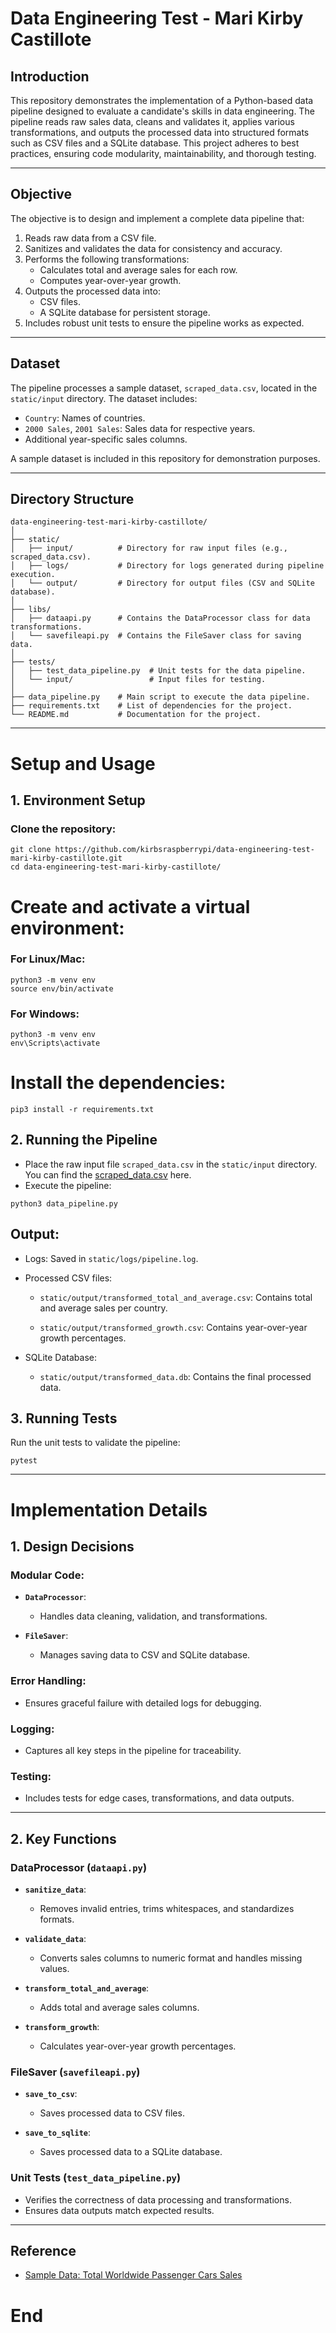 # Data Engineering Test - Mari Kirby Castillote

## Introduction

This repository demonstrates the implementation of a Python-based data pipeline designed to evaluate a candidate's skills in data engineering. The pipeline reads raw sales data, cleans and validates it, applies various transformations, and outputs the processed data into structured formats such as CSV files and a SQLite database. This project adheres to best practices, ensuring code modularity, maintainability, and thorough testing.

---

## Objective

The objective is to design and implement a complete data pipeline that:
1. Reads raw data from a CSV file.
2. Sanitizes and validates the data for consistency and accuracy.
3. Performs the following transformations:
   - Calculates total and average sales for each row.
   - Computes year-over-year growth.
4. Outputs the processed data into:
   - CSV files.
   - A SQLite database for persistent storage.
5. Includes robust unit tests to ensure the pipeline works as expected.

---

## Dataset

The pipeline processes a sample dataset, `scraped_data.csv`, located in the `static/input` directory. The dataset includes:
- `Country`: Names of countries.
- `2000 Sales`, `2001 Sales`: Sales data for respective years.
- Additional year-specific sales columns.

A sample dataset is included in this repository for demonstration purposes.

---

## Directory Structure

```
data-engineering-test-mari-kirby-castillote/
│
├── static/
│   ├── input/          # Directory for raw input files (e.g., scraped_data.csv).
│   ├── logs/           # Directory for logs generated during pipeline execution.
│   └── output/         # Directory for output files (CSV and SQLite database).
│
├── libs/
│   ├── dataapi.py      # Contains the DataProcessor class for data transformations.
│   └── savefileapi.py  # Contains the FileSaver class for saving data.
│
├── tests/
│   ├── test_data_pipeline.py  # Unit tests for the data pipeline.
│   └── input/                 # Input files for testing.
│
├── data_pipeline.py    # Main script to execute the data pipeline.
├── requirements.txt    # List of dependencies for the project.
└── README.md           # Documentation for the project.
```

---

# Setup and Usage

## 1. Environment Setup

### Clone the repository:

```
git clone https://github.com/kirbsraspberrypi/data-engineering-test-mari-kirby-castillote.git
cd data-engineering-test-mari-kirby-castillote/
```

# Create and activate a virtual environment:

### For Linux/Mac:

```
python3 -m venv env
source env/bin/activate
```

### For Windows:

```
python3 -m venv env
env\Scripts\activate
```

# Install the dependencies:

```
pip3 install -r requirements.txt
```

## 2. Running the Pipeline

- Place the raw input file `scraped_data.csv` in the `static/input` directory. You can find the [scraped_data.csv](https://www.kaggle.com/datasets/sukhmandeepsinghbrar/total-worldwide-passenger-cars-sales) here.
- Execute the pipeline:

```
python3 data_pipeline.py
```

## Output:

- Logs: Saved in `static/logs/pipeline.log`.
- Processed CSV files:

  - `static/output/transformed_total_and_average.csv`: Contains total and average sales per country.

  - `static/output/transformed_growth.csv`: Contains year-over-year growth percentages.

- SQLite Database:

  - `static/output/transformed_data.db`: Contains the final processed data.

## 3. Running Tests

Run the unit tests to validate the pipeline:

```
pytest
```

---

# Implementation Details

## 1. Design Decisions

### Modular Code:

- **`DataProcessor`**:
  - Handles data cleaning, validation, and transformations.

- **`FileSaver`**:
  - Manages saving data to CSV and SQLite database.

### Error Handling:
- Ensures graceful failure with detailed logs for debugging.

### Logging:
- Captures all key steps in the pipeline for traceability.

### Testing:
- Includes tests for edge cases, transformations, and data outputs.

---

## 2. Key Functions

### DataProcessor (`dataapi.py`)

- **`sanitize_data`**:

  - Removes invalid entries, trims whitespaces, and standardizes formats.
- **`validate_data`**:

  - Converts sales columns to numeric format and handles missing values.
- **`transform_total_and_average`**:

  - Adds total and average sales columns.
- **`transform_growth`**:

  - Calculates year-over-year growth percentages.

### FileSaver (`savefileapi.py`)

- **`save_to_csv`**:

  - Saves processed data to CSV files.
- **`save_to_sqlite`**:

  - Saves processed data to a SQLite database.

### Unit Tests (`test_data_pipeline.py`)

- Verifies the correctness of data processing and transformations.
- Ensures data outputs match expected results.

---

## Reference

- [Sample Data: Total Worldwide Passenger Cars Sales](https://www.kaggle.com/datasets/sukhmandeepsinghbrar/total-worldwide-passenger-cars-sales)

# End
